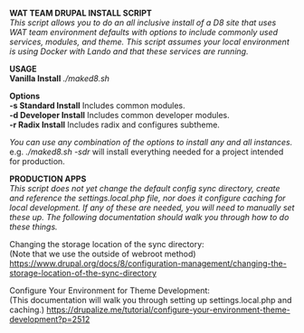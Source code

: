 **WAT TEAM DRUPAL INSTALL SCRIPT**  
*This script allows you to do an all inclusive install of a D8 site that uses WAT team environment defaults with options to include commonly used services, modules, and theme. This script assumes your local environment is using Docker with Lando and that these services are running.*  

**USAGE**  
**Vanilla Install**  *./maked8.sh*  

**Options**  
**-s Standard Install** Includes common modules.  
**-d Developer Install** Includes common developer modules.  
**-r Radix Install** Includes radix and configures subtheme.  

*You can use any combination of the options to install any and all instances.*  
e.g. *./maked8.sh -sdr* will install everything needed for a project intended for production.

**PRODUCTION APPS**  
*This script does not yet change the default config sync directory, create and reference the settings.local.php file, nor does it configure caching for local development. If any of these are needed, you will need to manually set these up. The following documentation should walk you through how to do these things.*  

Changing the storage location of the sync directory:  
(Note that we use the outside of webroot method) 
https://www.drupal.org/docs/8/configuration-management/changing-the-storage-location-of-the-sync-directory  

Configure Your Environment for Theme Development:  
(This documentation will walk you through setting up settings.local.php and caching.)
https://drupalize.me/tutorial/configure-your-environment-theme-development?p=2512
